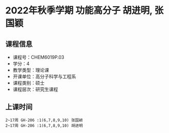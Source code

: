 # 2022年秋季学期 功能高分子 胡进明, 张国颖






## 课程信息

- 课程号：CHEM6019P.03
- 学分：4
- 教学类型：理论课
- 开课单位：高分子科学与工程系
- 课程类别：硕士
- 课程层次：研究生课程

## 上课时间

```
2~17周 GH-206 :1(6,7,8,9,10) 张国颖
2~17周 GH-206 :1(6,7,8,9,10) 胡进明
```

